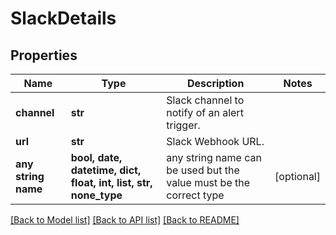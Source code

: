 # SlackDetails


## Properties
Name | Type | Description | Notes
------------ | ------------- | ------------- | -------------
**channel** | **str** | Slack channel to notify of an alert trigger. | 
**url** | **str** | Slack Webhook URL. | 
**any string name** | **bool, date, datetime, dict, float, int, list, str, none_type** | any string name can be used but the value must be the correct type | [optional]

[[Back to Model list]](../README.md#documentation-for-models) [[Back to API list]](../README.md#documentation-for-api-endpoints) [[Back to README]](../README.md)


